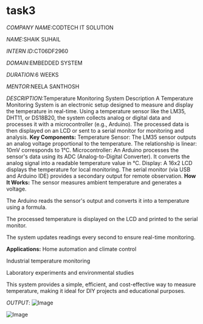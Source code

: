 # task3
*COMPANY NAME*:CODTECH IT SOLUTION 

*NAME*:SHAIK SUHAIL

*INTERN ID*:CT06DF2960

*DOMAIN*:EMBEDDED SYSTEM

*DURATION*:6 WEEKS

*MENTOR*:NEELA SANTHOSH

*DESCRIPTION*:Temperature Monitoring System Description
A Temperature Monitoring System is an electronic setup designed to measure and display the temperature in real-time. Using a temperature sensor like the LM35, DHT11, or DS18B20, the system collects analog or digital data and processes it with a microcontroller (e.g., Arduino). The processed data is then displayed on an LCD or sent to a serial monitor for monitoring and analysis.
**Key Components:**
Temperature Sensor:
The LM35 sensor outputs an analog voltage proportional to the temperature.
The relationship is linear: 10mV corresponds to 1°C.
Microcontroller:
An Arduino processes the sensor's data using its ADC (Analog-to-Digital Converter).
It converts the analog signal into a readable temperature value in °C.
Display:
A 16x2 LCD displays the temperature for local monitoring.
The serial monitor (via USB and Arduino IDE) provides a secondary output for remote observation.
**How It Works:**
The sensor measures ambient temperature and generates a voltage.

The Arduino reads the sensor's output and converts it into a temperature using a formula.

The processed temperature is displayed on the LCD and printed to the serial monitor.

The system updates readings every second to ensure real-time monitoring.

**Applications:**
Home automation and climate control

Industrial temperature monitoring

Laboratory experiments and environmental studies

This system provides a simple, efficient, and cost-effective way to measure temperature, making it ideal for DIY projects and educational purposes.


*OUTPUT*:
![Image](https://github.com/user-attachments/assets/b37218ac-ec50-4c87-b292-b365ae7eb4dd)

![Image](https://github.com/user-attachments/assets/1700592b-cd3f-468d-805d-2cf9b7fd359a)
